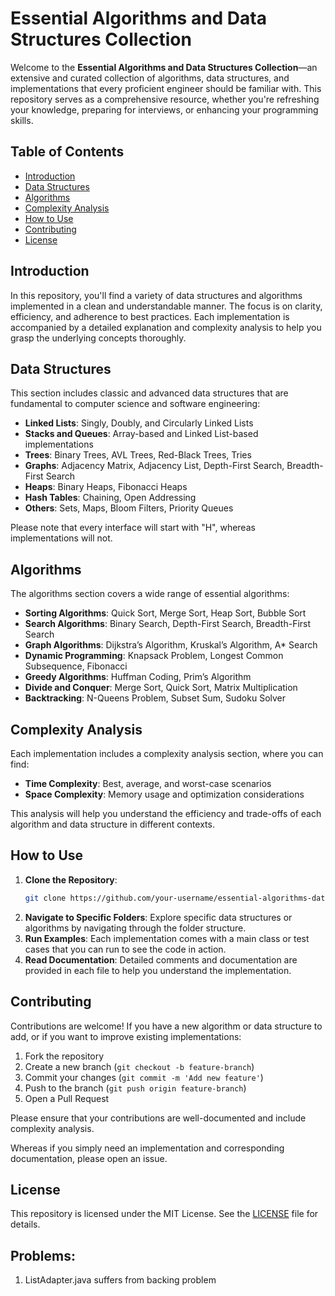 # Essential Algorithms and Data Structures Collection

Welcome to the **Essential Algorithms and Data Structures Collection**—an extensive and curated collection of algorithms, data structures, and implementations that every proficient engineer should be familiar with. This repository serves as a comprehensive resource, whether you're refreshing your knowledge, preparing for interviews, or enhancing your programming skills.

## Table of Contents

- [Introduction](#introduction)
- [Data Structures](#data-structures)
- [Algorithms](#algorithms)
- [Complexity Analysis](#complexity-analysis)
- [How to Use](#how-to-use)
- [Contributing](#contributing)
- [License](#license)

## Introduction

In this repository, you'll find a variety of data structures and algorithms implemented in a clean and understandable manner. The focus is on clarity, efficiency, and adherence to best practices. Each implementation is accompanied by a detailed explanation and complexity analysis to help you grasp the underlying concepts thoroughly.

## Data Structures

This section includes classic and advanced data structures that are fundamental to computer science and software engineering:

- **Linked Lists**: Singly, Doubly, and Circularly Linked Lists
- **Stacks and Queues**: Array-based and Linked List-based implementations
- **Trees**: Binary Trees, AVL Trees, Red-Black Trees, Tries
- **Graphs**: Adjacency Matrix, Adjacency List, Depth-First Search, Breadth-First Search
- **Heaps**: Binary Heaps, Fibonacci Heaps
- **Hash Tables**: Chaining, Open Addressing
- **Others**: Sets, Maps, Bloom Filters, Priority Queues

Please note that every interface will start with "H", whereas implementations will not.

## Algorithms

The algorithms section covers a wide range of essential algorithms:

- **Sorting Algorithms**: Quick Sort, Merge Sort, Heap Sort, Bubble Sort
- **Search Algorithms**: Binary Search, Depth-First Search, Breadth-First Search
- **Graph Algorithms**: Dijkstra’s Algorithm, Kruskal’s Algorithm, A* Search
- **Dynamic Programming**: Knapsack Problem, Longest Common Subsequence, Fibonacci
- **Greedy Algorithms**: Huffman Coding, Prim’s Algorithm
- **Divide and Conquer**: Merge Sort, Quick Sort, Matrix Multiplication
- **Backtracking**: N-Queens Problem, Subset Sum, Sudoku Solver

## Complexity Analysis

Each implementation includes a complexity analysis section, where you can find:

- **Time Complexity**: Best, average, and worst-case scenarios
- **Space Complexity**: Memory usage and optimization considerations

This analysis will help you understand the efficiency and trade-offs of each algorithm and data structure in different contexts.

## How to Use

1. **Clone the Repository**: 
    ```bash
    git clone https://github.com/your-username/essential-algorithms-datastructures.git
    ```
2. **Navigate to Specific Folders**: Explore specific data structures or algorithms by navigating through the folder structure.
3. **Run Examples**: Each implementation comes with a main class or test cases that you can run to see the code in action.
4. **Read Documentation**: Detailed comments and documentation are provided in each file to help you understand the implementation.

## Contributing

Contributions are welcome! If you have a new algorithm or data structure to add, or if you want to improve existing implementations:

1. Fork the repository
2. Create a new branch (`git checkout -b feature-branch`)
3. Commit your changes (`git commit -m 'Add new feature'`)
4. Push to the branch (`git push origin feature-branch`)
5. Open a Pull Request

Please ensure that your contributions are well-documented and include complexity analysis.

Whereas if you simply need an implementation and corresponding documentation, please open an issue.

## License

This repository is licensed under the MIT License. See the [LICENSE](LICENSE) file for details.

## Problems:
1. ListAdapter.java suffers from backing problem